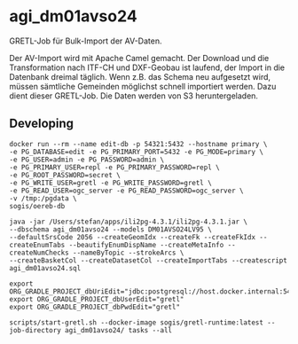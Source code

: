 # agi_dm01avso24

GRETL-Job für Bulk-Import der AV-Daten.

Der AV-Import wird mit Apache Camel gemacht. Der Download und die Transformation nach ITF-CH und DXF-Geobau ist laufend, der Import in die Datenbank dreimal täglich. Wenn z.B. das Schema neu aufgesetzt wird, müssen sämtliche Gemeinden möglichst schnell importiert werden. Dazu dient dieser GRETL-Job. Die Daten werden von S3 heruntergeladen.

## Developing

```
docker run --rm --name edit-db -p 54321:5432 --hostname primary \
-e PG_DATABASE=edit -e PG_PRIMARY_PORT=5432 -e PG_MODE=primary \
-e PG_USER=admin -e PG_PASSWORD=admin \
-e PG_PRIMARY_USER=repl -e PG_PRIMARY_PASSWORD=repl \
-e PG_ROOT_PASSWORD=secret \
-e PG_WRITE_USER=gretl -e PG_WRITE_PASSWORD=gretl \
-e PG_READ_USER=ogc_server -e PG_READ_PASSWORD=ogc_server \
-v /tmp:/pgdata \
sogis/oereb-db
```

```
java -jar /Users/stefan/apps/ili2pg-4.3.1/ili2pg-4.3.1.jar \
--dbschema agi_dm01avso24 --models DM01AVSO24LV95 \
--defaultSrsCode 2056 --createGeomIdx --createFk --createFkIdx --createEnumTabs --beautifyEnumDispName --createMetaInfo --createNumChecks --nameByTopic --strokeArcs \
--createBasketCol --createDatasetCol --createImportTabs --createscript agi_dm01avso24.sql
```

```
export ORG_GRADLE_PROJECT_dbUriEdit="jdbc:postgresql://host.docker.internal:54321/edit"
export ORG_GRADLE_PROJECT_dbUserEdit="gretl"
export ORG_GRADLE_PROJECT_dbPwdEdit="gretl"
```

```
scripts/start-gretl.sh --docker-image sogis/gretl-runtime:latest --job-directory agi_dm01avso24/ tasks --all
```
